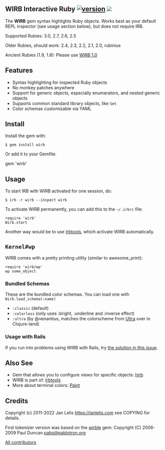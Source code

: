 ## WIRB Interactive Ruby [![version](https://badge.fury.io/rb/wirb.svg)](https://badge.fury.io/rb/wirb) [<img src="https://github.com/janlelis/wirb/workflows/Test/badge.svg" />](https://github.com/janlelis/wirb/actions?query=workflow%3ATest)

The **WIRB** gem syntax highlights Ruby objects. Works best as your default REPL inspector (see usage section below), but does not require IRB.

Supported Rubies: 3.0, 2.7, 2.6, 2.5

Older Rubies, should work: 2.4, 2.3, 2.2, 2.1, 2.0, rubinius

Ancient Rubies (1.9, 1.8): Please use [WIRB 1.0](https://github.com/janlelis/wirb/tree/1.0.3)

## Features

* Syntax highlighting for inspected Ruby objects
* No monkey patches anywhere
* Support for generic objects, especially enumerators, and nested generic objects
* Supports common standard library objects, like `Set`
* Color schemas customizable via YAML

## Install

Install the gem with:

    $ gem install wirb

Or add it to your Gemfile:

   gem 'wirb'

## Usage

To start IRB with WIRB activated for one session, do:

    $ irb -r wirb --inspect wirb

To activate WIRB permanently, you can add this to the `~/.irbrc` file:

    require 'wirb'
    Wirb.start

Another way would be to use [Irbtools](https://irb.tools), which activate WIRB automatically.

## `Kernel#wp`

WIRB comes with a pretty printing utility (similar to awesome_print):

    require 'wirb/wp'
    wp some_object

### Bundled Schemas

These are the bundled color schemas. You can load one with `Wirb.load_schema(:name)`

* `:classic` (default)
* `:colorless` (only uses :bright, :underline and :inverse effect)
* `:ultra` (by @venantius, matches the colorscheme from [Ultra](https://github.com/venantius/ultra) over in Clojure-land)

### Usage with Rails

If you run into problems using WIRB with Rails, try [the solution in this issue](https://github.com/janlelis/wirb/issues/12#issuecomment-249492524).

## Also See

* Gem that allows you to configure views for specific objects:
  [hirb](https://github.com/cldwalker/hirb)
* WIRB is part of: [Irbtools](https://github.com/janlelis/irbtools)
* More about terminal colors: [Paint](https://github.com/janlelis/paint)

## Credits

Copyright (c) 2011-2022 Jan Lelis <https://janlelis.com> see COPYING for details.

First tokenizer version was based on the [wirble](https://rubygems.org/gems/wirble) gem:
Copyright (C) 2006-2009 Paul Duncan <pabs@pablotron.org>

[All contributors](https://github.com/janlelis/wirb/contributors)
